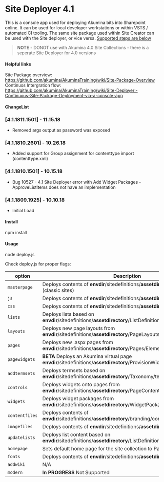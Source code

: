# Site Deployer 4.1
This is a console app used for deploying Akumina bits into Sharepoint online. It can be used for local developer workstations or within VSTS / automated CI tooling. The same site package used within Site Creator can be used with the Site deployer, or vice versa. [Supported steps are below](#usage)
>**NOTE** - DONOT use with Akumina 4.0 Site Collections - there is a seperate Site Deployer for 4.0 versions

#### Helpful links
Site Package overview:  
https://github.com/akumina/AkuminaTraining/wiki/Site-Package-Overview  
Continuos Intergration flow:  
https://github.com/akumina/AkuminaTraining/wiki/Site-Deployer:-Continuous-Site-Package-Deployment-via-a-console-app


#### ChangeList
  
### [4.1.1811.1501] - 11.15.18
- Removed args output as password was exposed

### [4.1.1810.2601] - 10.26.18
- Added support for Group assignment for contenttype import (contenttype.xml) 

### [4.1.1810.1501] - 10.15.18
- Bug 10527 - 4.1 Site Deployer error with Add Widget Packages - ApproveListItems does not have an implementation  

### [4.1.1809.1925] - 10.10.18
- Initial Load

#### Install  

npm install  


#### <a id="usage"></a>Usage
node deploy.js  

Check deploy.js for proper flags:

| option | Description |
| ------- | ----------- |
| `masterpage` | Deploys contents of **envdir**/sitedefinitions/**assetdirectory**/MasterPages (classic sites) |
| `js` | Deploys contents of **envdir**/sitedefinitions/**assetdirectory**/branding/js |
| `css` | Deploys contents of **envdir**/sitedefinitions/**assetdirectory**/branding/css |
| `lists` | Deploys lists based on **envdir**/sitedefinitions/**assetdirectory**/ListDefinitions/Lists.xml |
| `layouts` | Deploys new page layouts from **envdir**/sitedefinitions/**assetdirectory**/PageLayouts/Elements.xml |
| `pages` | Deploys new .aspx pages from **envdir**/sitedefinitions/**assetdirectory**/Pages/Elements.xml |
| `pagewidgets` | **BETA** Deploys an Akumina virtual page **envdir**/sitedefinitions/**assetdirectory**/ProvisionWidgets/pagewidgets.json |
| `addtermsets` | Deploys termsets based on **envdir**/sitedefinitions/**assetdirectory**/Taxonomy/terms.xml  |
| `controls` | Deploys widgets onto pages from **envdir**/sitedefinitions/**assetdirectory**/PageContent/pages.xml  |
| `widgets` | Deploys widget packages from **envdir**/sitedefinitions/**assetdirectory**/WidgetPackages/*.zip  |
| `contentfiles` | Deploys contents of **envdir**/sitedefinitions/**assetdirectory**/branding/content |
| `imagefiles` | Deploys contents of **envdir**/sitedefinitions/**assetdirectory**/branding/img|images  |
| `updatelists` |  Deploys list content based on **envdir**/sitedefinitions/**assetdirectory**/ListDefinitions/Update.xml |
| `homepage` | Sets default home page for the site collection to Pages/home.aspx |
| `fonts` | Deploys contents of **envdir**/sitedefinitions/**assetdirectory**/branding/fonts |
| `addwiki` | N/A  |
| `modern` | **In PROGRESS** Not Supported  |




